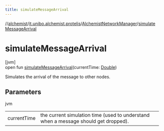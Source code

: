 ```yaml
---
title: simulateMessageArrival
---
```

//[alchemist](../../../index.html)/[it.unibo.alchemist.protelis](../index.html)/[AlchemistNetworkManager](index.html)/[simulateMessageArrival](simulate-message-arrival.html)



# simulateMessageArrival



[jvm]\
open fun [simulateMessageArrival](simulate-message-arrival.html)(currentTime: [Double](https://kotlinlang.org/api/latest/jvm/stdlib/kotlin/-double/index.html))



Simulates the arrival of the message to other nodes.



## Parameters


jvm

| | |
|---|---|
| currentTime | the current simulation time (used to understand when a message should get dropped). |




